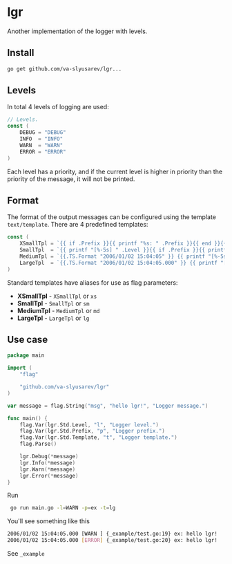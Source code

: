 # lgr
Another implementation of the logger with levels.

## Install

```sh
go get github.com/va-slyusarev/lgr...
```

## Levels
In total 4 levels of logging are used:
```go
// Levels.
const (
	DEBUG = "DEBUG"
	INFO  = "INFO"
	WARN  = "WARN"
	ERROR = "ERROR"
)
```

Each level has a priority, and if the current level is higher in priority than the priority of the message, it will not be printed.

## Format
The format of the output messages can be configured using the template `text/template`.
There are 4 predefined templates:

```go
const (
	XSmallTpl = `{{ if .Prefix }}{{ printf "%s: " .Prefix }}{{ end }}{{ .Message }}`
	SmallTpl  = `{{ printf "[%-5s] " .Level }}{{ if .Prefix }}{{ printf "%s: " .Prefix }}{{ end }}{{ .Message }}`
	MediumTpl = `{{.TS.Format "2006/01/02 15:04:05" }} {{ printf "[%-5s] " .Level }}{{ if .Prefix }}{{ printf "%s: " .Prefix }}{{ end }}{{ .Message }}`
	LargeTpl  = `{{.TS.Format "2006/01/02 15:04:05.000" }} {{ printf "[%-5s] " .Level }}{{ printf "{%s} " .Caller }}{{ if .Prefix }}{{ printf "%s: " .Prefix }}{{ end }}{{ .Message }}`
)
```

Standard templates have aliases for use as flag parameters:
 - **XSmallTpl** - `XSmallTpl` or `xs`
 - **SmallTpl** - `SmallTpl` or `sm`
 - **MediumTpl** - `MediumTpl` or `md`
 - **LargeTpl** - `LargeTpl` or `lg`
 

## Use case

```go
package main

import (
	"flag"

	"github.com/va-slyusarev/lgr"
)

var message = flag.String("msg", "hello lgr!", "Logger message.")

func main() {
	flag.Var(lgr.Std.Level, "l", "Logger level.")
	flag.Var(lgr.Std.Prefix, "p", "Logger prefix.")
	flag.Var(lgr.Std.Template, "t", "Logger template.")
	flag.Parse()

	lgr.Debug(*message)
	lgr.Info(*message)
	lgr.Warn(*message)
	lgr.Error(*message)
}
```

Run

```sh
 go run main.go -l=WARN -p=ex -t=lg
```

You'll see something like this

```sh
2006/01/02 15:04:05.000 [WARN ] {_example/test.go:19} ex: hello lgr!
2006/01/02 15:04:05.000 [ERROR] {_example/test.go:20} ex: hello lgr!
```


See `_example`